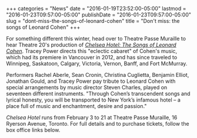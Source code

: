 +++
categories = "News"
date = "2016-01-19T23:52:00-05:00"
lastmod = "2016-01-23T09:57:00-05:00"
publishDate = "2016-01-23T09:57:00-05:00"
slug = "dont-miss-the-songs-of-leonard-cohen"
title = "Don&#039;t miss: the songs of Leonard Cohen"
+++

For something different this winter, head over to Theatre Passe Muraille to hear Theatre 20's production of [*Chelsea Hotel: The Songs of Leonard Cohen*](http://www.theatre20.com/#!chelsea-hotel/cyyd). Tracey Power directs this "eclectic cabaret" of Cohen's music, which had its premiere in Vancouver in 2012, and has since traveled to Winnipeg, Saskatoon, Calgary, Victoria, Vernon, Banff, and Fort McMurray.

Performers Rachel Aberle, Sean Cronin, Christina Cuglietta, Benjamin Elliot, Jonathan Gould, and Tracey Power pay tribute to Leonard Cohen with special arrangements by music director Steven Charles, played on seventeen different instruments. "Through Cohen’s transcendent songs and lyrical honesty, you will be transported to New York’s infamous hotel – a place full of music and enchantment, desire and passion."

*Chelsea Hotel* runs from February 3 to 21 at Theatre Passe Muraille, 16 Ryerson Avenue, Toronto. For full details and to purchase tickets, follow the box office links below.
